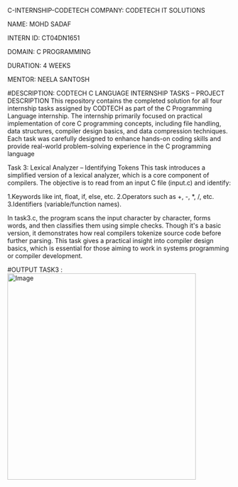 C-INTERNSHIP-CODETECH
COMPANY: CODETECH IT SOLUTIONS

NAME: MOHD SADAF

INTERN ID: CT04DN1651

DOMAIN: C PROGRAMMING

DURATION: 4 WEEKS

MENTOR: NEELA SANTOSH

#DESCRIPTION: 
CODTECH C LANGUAGE INTERNSHIP TASKS – PROJECT DESCRIPTION This repository contains the completed solution for all four internship tasks assigned by CODTECH as part of the C Programming Language internship. The internship primarily focused on practical implementation of core C programming concepts, including file handling, data structures, compiler design basics, and data compression techniques. Each task was carefully designed to enhance hands-on coding skills and provide real-world problem-solving experience in the C programming language

Task 3: Lexical Analyzer – Identifying Tokens This task introduces a simplified version of a lexical analyzer, which is a core component of compilers. The objective is to read from an input C file (input.c) and identify:

1.Keywords like int, float, if, else, etc. 2.Operators such as +, -, *, /, etc. 3.Identifiers (variable/function names).

In task3.c, the program scans the input character by character, forms words, and then classifies them using simple checks. Though it's a basic version, it demonstrates how real compilers tokenize source code before further parsing. This task gives a practical insight into compiler design basics, which is essential for those aiming to work in systems programming or compiler development.

#OUTPUT TASK3 :
<img width="424" height="463" alt="Image" src="https://github.com/user-attachments/assets/626bba0b-a154-4822-8bae-e82e22b7f723" />
